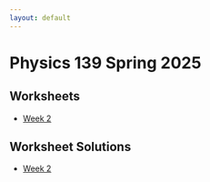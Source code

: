 ```yaml
---
layout: default
---
```

# Physics 139 Spring 2025
## Worksheets
* [Week 2](https://jacoberl.github.io/assets/139/week-2-worksheet.pdf)

## Worksheet Solutions
* [Week 2](https://jacoberl.github.io/assets/139/week-2-worksheet-solutions.pdf)

